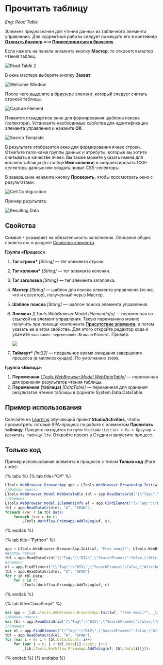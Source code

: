 # Прочитать таблицу 
_Eng: Read Table_

Элемент предназначен для чтения данных из табличного элемента управления. Для корректной работы следует помещать его в контейнер [**Открыть браузер**](https://docs.primo-rpa.ru/primo-rpa/g_elements/el_basic/els_browser/el_browser_open) или [**Присоединиться к браузеру**](https://docs.primo-rpa.ru/primo-rpa/g_elements/el_basic/els_browser/el_browser_attach).

Если нажать на панели элемента кнопку **Мастер**, то откроется мастер чтения таблиц. 

![Read Table 2](<../../../.gitbook/assets/image (207).png>)

В окне мастера выберите кнопку **Захват**.

![Welcome Window](<../../../.gitbook/assets/image (87).png>)

После чего выделите в браузере элемент, который следует считать строкой таблицы.

![Capture Element](<../../../.gitbook/assets/image (237).png>)

Появится стандартное окно для формирования шаблона поиска (селектора). Установите необходимые свойства для идентификации элемента управления и нажмите **ОК**.

![Search Template](<../../../.gitbook/assets/image (129).png>)

В результате отобразится окно для формирования ячеек строки. Отметьте галочками группы данных и атрибуты, которые вы хотите считывать в качестве ячеек. Вы также можете указать имена для колонок таблицы (в столбце **Имя колонки**) и скорректировать CSS-селекторы данных или создать новые CSS-селекторы. 

В завершение нажмите кнопку **Проверить**, чтобы просмотреть окно с результатами.

![Cell Configuration](<../../../.gitbook/assets/image (225).png>)

Пример результата:

![Resulting Data](<../../../.gitbook/assets/image (144).png>)


## Свойства
Символ `*` указывает на обязательность заполнения. Описание общих свойств см. в разделе [Свойства элемента](https://docs.primo-rpa.ru/primo-rpa/primo-studio/process/elements#svoistva-elementa).

**Группа «Процесс»**:

1. **Тэг строки\*** *[String]* — тег элемента строки.
1. **Тэг колонки\*** *[String]* — тег элемента колонки.
1. **Тэг заголовка** *[String]* — тег элемента заголовка.
1. **Мастер** *[String]* — шаблон для поиска элемента управления (то же, что и селектор), полученный через Мастер. 
1. **Шаблон поиска** *[String]* — шаблон поиска элемента управления. 
1. **Элемент** *[LTools.WebBrowser.Model.IElementInfo]* — переменная со ссылкой на элемент управления. Такую переменную можно получить при помощи компонента [**Присутствие элемента**](https://docs.primo-rpa.ru/primo-rpa/g_elements/el_basic/els_uiinteraction/el_exists), а потом указать ее в этом свойстве. Для этого откройте редактор кода и укажите `<название переменной>.BrowserElement`. Пример:

    ![](<../../../.gitbook/assets/execute-js-browser-element.png>)
  
1. **Таймаут\*** *[Int32]* — предельное время ожидания завершения процесса (в миллисекундах). По умолчанию `10000`.

**Группа «Вывод»**:

1. **Переменная** *[LTools.WebBrowser.Model.WebDataTable](https://docs.primo-rpa.ru/primo-rpa/g_elements/el_basic/els_browser/datatypes/webdatatable)]* — переменная для хранения результатов чтения таблицы.
1. **Переменная (таблица)** *[DataTable]* — переменная для хранения результатов чтения таблицы в формате System.Data.DataTable.


## Пример использования 

Скачайте на [Learning](https://github.com/PrimoRPA/Learning) обучающий проект **StudioActivities**, чтобы просмотреть готовый RPA-процесс по работе с элементом **Прочитать таблицу**. Процесс находится по пути `StudioActivities > Ru > Браузер > Прочитать таблицу.ltw`. Откройте проект в Студии и запустите процесс.


## Только код

Пример использования элемента в процессе с типом **Только код** (Pure code):

{% tabs %}
{% tab title="C#" %}
```csharp
LTools.WebBrowser.BrowserApp app = LTools.WebBrowser.BrowserApp.Init(wf, "Free email*", LTools.WebBrowser.Model.BrowserTypes_Short.IE);
//Шаблон поиска
LTools.WebBrowser.Model.WebDataTable tbl = app.ReadDataGrid("{\"Tag\":\"DIV\",\"SearchFrames\":false,\"Attributes\":[{\"Key\":\"CLASS\",\"Value\":\"header-bar\"}]}", "A", "SPAN");
//Элемент
LTools.WebBrowser.Model.IElementInfo el = app.FindElement("{\"Tag\":\"DIV\",\"SearchFrames\":false,\"Attributes\":[{\"Key\":\"CLASS\",\"Value\":\"header-bar\"}]}");
tbl = app.ReadDataGrid(el, "A", "SPAN");		
foreach (var r in tbl.Data)
	foreach (var c in r)
		LTools.Workflow.PrimoApp.AddToLog(wf, c);	
```
{% endtab %}

{% tab title="Python" %}
```python
app = LTools.WebBrowser.BrowserApp.Init(wf, "Free email*", LTools.WebBrowser.Model.BrowserTypes_Short.IE)
#Шаблон поиска
tbl = app.ReadDataGrid("{\"Tag\":\"DIV\",\"SearchFrames\":false,\"Attributes\":[{\"Key\":\"CLASS\",\"Value\":\"header-bar\"}]}", "A", "SPAN")
#Элемент
el = app.FindElement("{\"Tag\":\"DIV\",\"SearchFrames\":false,\"Attributes\":[{\"Key\":\"CLASS\",\"Value\":\"header-bar\"}]}")
tbl = app.ReadDataGrid(el, "A", "SPAN")
for r in tbl.Data:
	for c in r:
		LTools.Workflow.PrimoApp.AddToLog(wf, c)
```
{% endtab %}

{% tab title="JavaScript" %}
```javascript
var app = _lib.LTools.WebBrowser.BrowserApp.Init(wf, "Free email*", _lib.LTools.WebBrowser.Model.BrowserTypes_Short.IE);
//Шаблон поиска
var tbl = app.ReadDataGrid("{\"Tag\":\"DIV\",\"SearchFrames\":false,\"Attributes\":[{\"Key\":\"CLASS\",\"Value\":\"header-bar\"}]}", "A", "SPAN");
//Элемент
var el = app.FindElement("{\"Tag\":\"DIV\",\"SearchFrames\":false,\"Attributes\":[{\"Key\":\"CLASS\",\"Value\":\"header-bar\"}]}");
tbl = app.ReadDataGrid(el, "A", "SPAN");	
for (var i = 0; i < tbl.Data.Count; i++)
	for (var j = 0; j < tbl.Data[i].Count; j++)
		_lib.LTools.Workflow.PrimoApp.AddToLog(wf, tbl.Data[i][j]);
```
{% endtab %}
{% endtabs %}
